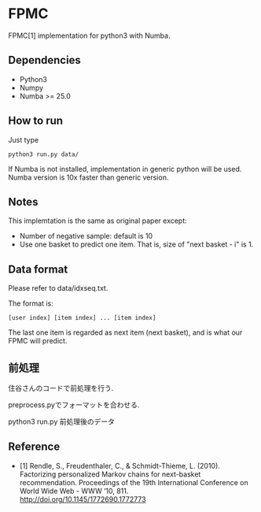 # FPMC

FPMC[1] implementation for python3 with Numba.

## Dependencies
- Python3
- Numpy
- Numba >= 25.0

## How to run
Just type

    python3 run.py data/

If Numba is not installed, implementation in generic python will be used. Numba version is 10x faster than generic version.

## Notes
This implemtation is the same as original paper except:
- Number of negative sample: default is 10
- Use one basket to predict one item. That is, size of "next basket - i" is 1.

## Data format
Please refer to data/idxseq.txt.


The format is:

    [user index] [item index] ... [item index]
The last one item is regarded as next item (next basket), and is what our FPMC will predict.

## 前処理
住谷さんのコードで前処理を行う.

preprocess.pyでフォーマットを合わせる.

python3 run.py 前処理後のデータ

## Reference

-  [1] Rendle, S., Freudenthaler, C., & Schmidt-Thieme, L. (2010). Factorizing personalized Markov chains for next-basket recommendation. Proceedings of the 19th International Conference on World Wide Web - WWW ’10, 811. http://doi.org/10.1145/1772690.1772773
